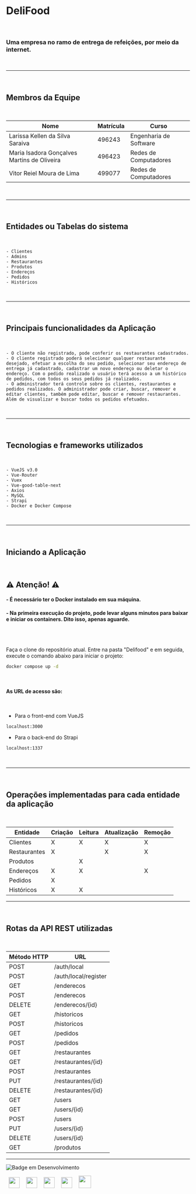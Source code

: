 # DeliFood
<br>

### Uma empresa no ramo de entrega de refeições, por meio da internet.

<br>

---
<br>

## Membros da Equipe
<br>

<div style="display: inline_block;" align="center">
   
   | Nome | Matrícula | Curso |
   |--- |--- |--- |
   | Larissa Kellen da Silva Saraiva | 496243 | Engenharia de Software |
   | Maria Isadora Gonçalves Martins de Oliveira | 496423 | Redes de Computadores |
   | Vitor Reiel Moura de Lima | 499077 | Redes de Computadores | 
   
</div>
<br>

---
<br>

## Entidades ou Tabelas do sistema
<br>

    - Clientes
    - Admins
    - Restaurantes
    - Produtos
    - Endereços
    - Pedidos
    - Históricos
<br>

---
<br>

## Principais funcionalidades da Aplicação
<br>

    - O cliente não registrado, pode conferir os restaurantes cadastrados.
    - O cliente registrado poderá selecionar qualquer restaurante desejado, efetuar a escolha do seu pedido, selecionar seu endereço de entrega já cadastrado, cadastrar um novo endereço ou deletar o endereço. Com o pedido realizado o usuário terá acesso a um histórico de pedidos, com todos os seus pedidos já realizados.
    - O administrador terá controle sobre os clientes, restaurantes e pedidos realizados. O administrador pode criar, buscar, remover e editar clientes, também pode editar, buscar e remover restaurantes. Além de visualizar e buscar todos os pedidos efetuados.
<br>

---
<br>

## Tecnologias e frameworks utilizados
<br>

    - VueJS v3.0
    - Vue-Router
    - Vuex
    - Vue-good-table-next
    - Axios
    - MySQL
    - Strapi
    - Docker e Docker Compose
<br>

---
<br>

## Iniciando a Aplicação

<br>

## ⚠️ Atenção! ⚠️
#### - É necessário ter o Docker instalado em sua máquina.
#### - Na primeira execução do projeto, pode levar alguns minutos para baixar e iniciar os containers. Dito isso, apenas aguarde.

<br>
<br>

Faça o clone do repositório atual. Entre na pasta "Delifood" e em seguida, execute o comando abaixo para iniciar o projeto:
```sh
docker compose up -d
```

<br>

#### As URL de acesso são:

<br>

- Para o front-end com VueJS
```sh
localhost:3000
```

- Para o back-end do Strapi
```sh
localhost:1337
```


<br>

---
<br>

## Operações implementadas para cada entidade da aplicação

<br>

<div style="display: inline_block;" align="center">
   
   | Entidade | Criação | Leitura |  Atualização |  Remoção |
   |--- |--- |--- |--- |--- |
   | Clientes | X | X | X | X |
   | Restaurantes | X |  | X | X |
   | Produtos |  | X |  |  |
   | Endereços | X | X |  | X |
   | Pedidos | X |  |  |  |
   | Históricos | X | X |  |  |

</div>

---
<br>

## Rotas da API REST utilizadas

<br>

<div style="display: inline_block;" align="center">
   
   | Método HTTP | URL |
   |--- |--- |
   | POST | /auth/local |
   | POST | /auth/local/register |
   | GET | /enderecos |
   | POST | /enderecos |
   | DELETE | /enderecos/{id} |
   | GET | /historicos |
   | POST | /historicos |
   | GET | /pedidos | 
   | POST | /pedidos |
   | GET | /restaurantes |   
   | GET | /restaurantes/{id} |
   | POST | /restaurantes |
   | PUT | /restaurantes/{id} |
   | DELETE | /restaurantes/{id} |
   | GET | /users |
   | GET | /users/{id} |
   | POST | /users |
   | PUT | /users/{id} |
   | DELETE | /users/{id} |
   | GET | /produtos |

</div>

---
<div style="display: inline_block;">

   ![Badge em Desenvolvimento](http://img.shields.io/static/v1?label=STATUS&message=EM%20DESENVOLVIMENTO&color=GREEN&style=for-the-badge)

</div>
<div style="display: inline_block;">
   <img height="30" width="30" hspace="7" src="https://cdn.jsdelivr.net/gh/devicons/devicon/icons/html5/html5-original.svg" />
   <img height="30" width="30" hspace="7" src="https://cdn.jsdelivr.net/gh/devicons/devicon/icons/css3/css3-original.svg" />
   <img height="30" width="30" hspace="7" src="https://cdn.jsdelivr.net/gh/devicons/devicon/icons/vuejs/vuejs-original.svg" />
   <img height="30" width="30" hspace="7" src="https://cdn.jsdelivr.net/gh/devicons/devicon/icons/nodejs/nodejs-original.svg" />
   <img height="34" width="34" hspace="7" src="https://cdn.jsdelivr.net/gh/devicons/devicon/icons/docker/docker-original.svg" />
</div>

